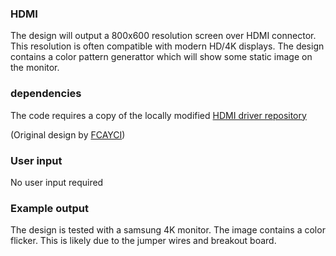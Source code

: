 ### HDMI
The design will output a 800x600 resolution screen over HDMI connector. 
This resolution is often compatible with modern HD/4K displays.
The design contains a color pattern generattor which will show some static image on the monitor.

### dependencies
The code requires a copy of the locally modified  [HDMI driver repository](https://github.com/provoostkris/vhdl-hdmi-out)

(Original design by [FCAYCI](https://github.com/fcayci/vhdl-hdmi-out))

### User input
No user input required

### Example output
The design is tested with a samsung 4K monitor. 
The image contains a color flicker. 
This is likely due to the jumper wires and breakout board.